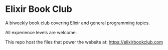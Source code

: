 # Elixir Book Club

A biweekly book club covering Elixir and general programming topics.

All experience levels are welcome.

This repo host the files that power the website at: <https://elixirbookclub.com>
